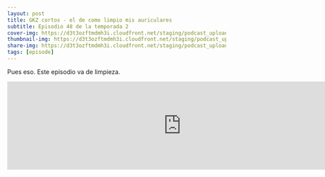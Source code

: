 ```yaml
---
layout: post
title: GKZ cortos - el de como limpio mis auriculares
subtitle: Episodio 48 de la temporada 2
cover-img: https://d3t3ozftmdmh3i.cloudfront.net/staging/podcast_uploaded_episode/14743809/14743809-1691102872051-b3ed364ecff1d.jpg
thumbnail-img: https://d3t3ozftmdmh3i.cloudfront.net/staging/podcast_uploaded_episode/14743809/14743809-1691102872051-b3ed364ecff1d.jpg
share-img: https://d3t3ozftmdmh3i.cloudfront.net/staging/podcast_uploaded_episode/14743809/14743809-1691102872051-b3ed364ecff1d.jpg
tags: [episode]
---
```


Pues eso. Este episodio va de limpieza.
<iframe src='https://podcasters.spotify.com/pod/show/geekingzone/episodes/GKZ-cortos---el-de-como-limpio-mis-auriculares-e27j16u' height='204px' width='800px' frameborder='0' scrolling='no'></iframe>